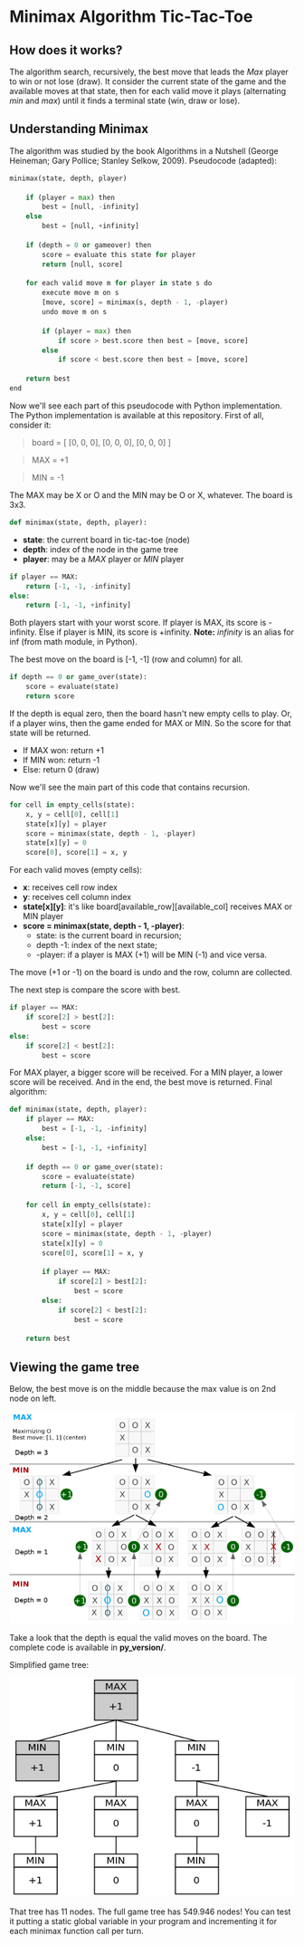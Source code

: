 # Minimax Algorithm Tic-Tac-Toe

## How does it works?

The algorithm search, recursively, the best move that leads the _Max_ player to win or not lose (draw). It consider the current state of the game and the available moves at that state, then for each valid move it plays (alternating _min_ and _max_) until it finds a terminal state (win, draw or lose).

## Understanding Minimax

The algorithm was studied by the book Algorithms in a Nutshell (George Heineman; Gary Pollice; Stanley Selkow, 2009). Pseudocode (adapted):

```python
minimax(state, depth, player)

	if (player = max) then
		best = [null, -infinity]
	else
		best = [null, +infinity]

	if (depth = 0 or gameover) then
		score = evaluate this state for player
		return [null, score]

	for each valid move m for player in state s do
		execute move m on s
		[move, score] = minimax(s, depth - 1, -player)
		undo move m on s

		if (player = max) then
			if score > best.score then best = [move, score]
		else
			if score < best.score then best = [move, score]

	return best
end
```

Now we'll see each part of this pseudocode with Python implementation. The Python implementation is available at this repository. First of all, consider it:

> board = [
> [0, 0, 0],
> [0, 0, 0],
> [0, 0, 0]
> ]

> MAX = +1

> MIN = -1

The MAX may be X or O and the MIN may be O or X, whatever. The board is 3x3.

```python
def minimax(state, depth, player):
```

-   **state**: the current board in tic-tac-toe (node)
-   **depth**: index of the node in the game tree
-   **player**: may be a _MAX_ player or _MIN_ player

```python
if player == MAX:
	return [-1, -1, -infinity]
else:
	return [-1, -1, +infinity]
```

Both players start with your worst score. If player is MAX, its score is -infinity. Else if player is MIN, its score is +infinity. **Note:** _infinity_ is an alias for inf (from math module, in Python).

The best move on the board is [-1, -1] (row and column) for all.

```python
if depth == 0 or game_over(state):
	score = evaluate(state)
	return score
```

If the depth is equal zero, then the board hasn't new empty cells to play. Or, if a player wins, then the game ended for MAX or MIN. So the score for that state will be returned.

-   If MAX won: return +1
-   If MIN won: return -1
-   Else: return 0 (draw)

Now we'll see the main part of this code that contains recursion.

```python
for cell in empty_cells(state):
	x, y = cell[0], cell[1]
	state[x][y] = player
	score = minimax(state, depth - 1, -player)
	state[x][y] = 0
	score[0], score[1] = x, y
```

For each valid moves (empty cells):

-   **x**: receives cell row index
-   **y**: receives cell column index
-   **state[x][y]**: it's like board[available_row][available_col] receives MAX or MIN player
-   **score = minimax(state, depth - 1, -player)**:
    -   state: is the current board in recursion;
    -   depth -1: index of the next state;
    -   -player: if a player is MAX (+1) will be MIN (-1) and vice versa.

The move (+1 or -1) on the board is undo and the row, column are collected.

The next step is compare the score with best.

```python
if player == MAX:
	if score[2] > best[2]:
		best = score
else:
	if score[2] < best[2]:
		best = score
```

For MAX player, a bigger score will be received. For a MIN player, a lower score will be received. And in the end, the best move is returned. Final algorithm:

```python
def minimax(state, depth, player):
	if player == MAX:
		best = [-1, -1, -infinity]
	else:
		best = [-1, -1, +infinity]

	if depth == 0 or game_over(state):
		score = evaluate(state)
		return [-1, -1, score]

	for cell in empty_cells(state):
		x, y = cell[0], cell[1]
		state[x][y] = player
		score = minimax(state, depth - 1, -player)
		state[x][y] = 0
		score[0], score[1] = x, y

		if player == MAX:
			if score[2] > best[2]:
				best = score
		else:
			if score[2] < best[2]:
				best = score

	return best
```

## Viewing the game tree

Below, the best move is on the middle because the max value is on 2nd node on left.

![Tux, the Linux mascot](./public/tic-tac-toe-minimax-game-tree.png)

Take a look that the depth is equal the valid moves on the board. The complete code is available in **py_version/**.

Simplified game tree:

![Tux, the Linux mascot](./public/simplified-g-tree.png)

That tree has 11 nodes. The full game tree has 549.946 nodes! You can test it putting a static global variable in your program and incrementing it for each minimax function call per turn.
